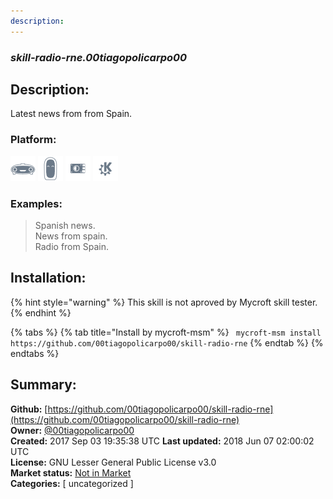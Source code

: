 ```yaml
---
description: 
---
```


### _skill-radio-rne.00tiagopolicarpo00_  
## Description:  
Latest news from  from Spain.  
  
### Platform:  
 ![Mark I](../.gitbook/assets/mark-1-icon.png)  ![Mark II](../.gitbook/assets/mark-2-icon.png)  ![Picroft](../.gitbook/assets/picroft-icon.png)  ![plasmoid](../.gitbook/assets/kde.png)   
### Examples:  
> Spanish news.  
> News from spain.  
> Radio from Spain.  
  
## Installation:  
{% hint style="warning" %}
This skill is not aproved by Mycroft skill tester.
{% endhint %}
    
{% tabs %}
{% tab title="Install by mycroft-msm" %}
``` mycroft-msm install https://github.com/00tiagopolicarpo00/skill-radio-rne```
{% endtab %}
  {% endtabs %}
    
## Summary:  
**Github:** [https://github.com/00tiagopolicarpo00/skill-radio-rne](https://github.com/00tiagopolicarpo00/skill-radio-rne)  
**Owner:** [@00tiagopolicarpo00](https://github.com/00tiagopolicarpo00)  
**Created:** 2017 Sep 03 19:35:38 UTC  **Last updated:** 2018 Jun 07 02:00:02 UTC  
**License:** GNU Lesser General Public License v3.0  
**Market status:** [Not in Market](https://market.mycroft.ai/skill/)  
**Categories:** [ uncategorized ]   
